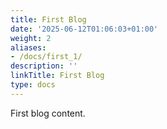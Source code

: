 ```yaml
---
title: First Blog
date: '2025-06-12T01:06:03+01:00'
weight: 2
aliases:
- /docs/first_1/
description: ''
linkTitle: First Blog
type: docs
---
```


First blog content.
